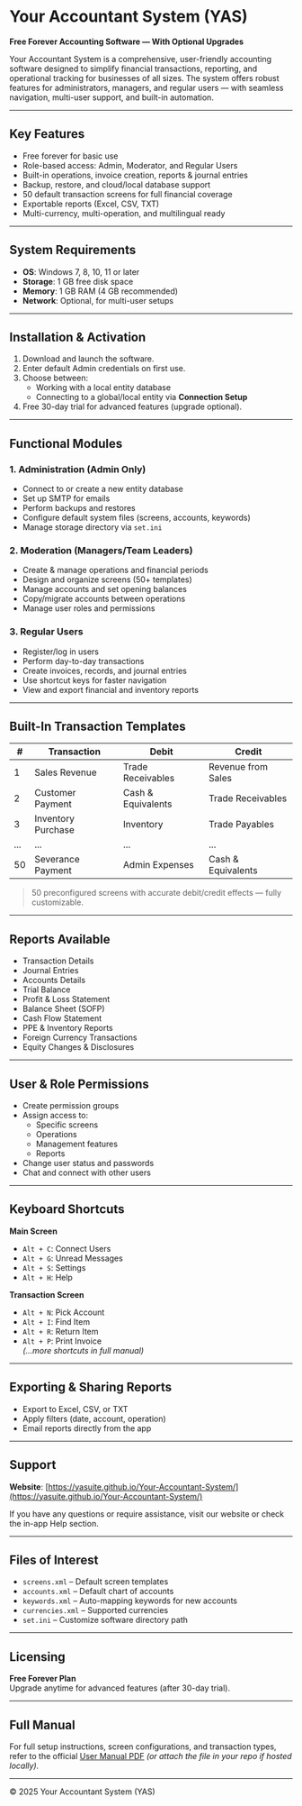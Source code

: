 # Your Accountant System (YAS)

**Free Forever Accounting Software — With Optional Upgrades**

Your Accountant System is a comprehensive, user-friendly accounting software designed to simplify financial transactions, reporting, and operational tracking for businesses of all sizes. The system offers robust features for administrators, managers, and regular users — with seamless navigation, multi-user support, and built-in automation.

---

## Key Features

- Free forever for basic use
- Role-based access: Admin, Moderator, and Regular Users
- Built-in operations, invoice creation, reports & journal entries
- Backup, restore, and cloud/local database support
- 50 default transaction screens for full financial coverage
- Exportable reports (Excel, CSV, TXT)
- Multi-currency, multi-operation, and multilingual ready

---

## System Requirements

- **OS**: Windows 7, 8, 10, 11 or later
- **Storage**: 1 GB free disk space
- **Memory**: 1 GB RAM (4 GB recommended)
- **Network**: Optional, for multi-user setups

---

## Installation & Activation

1. Download and launch the software.
2. Enter default Admin credentials on first use.
3. Choose between:
   - Working with a local entity database
   - Connecting to a global/local entity via **Connection Setup**
4. Free 30-day trial for advanced features (upgrade optional).

---

##  Functional Modules

### 1. **Administration (Admin Only)**
- Connect to or create a new entity database
- Set up SMTP for emails
- Perform backups and restores
- Configure default system files (screens, accounts, keywords)
- Manage storage directory via `set.ini`

### 2. **Moderation (Managers/Team Leaders)**
- Create & manage operations and financial periods
- Design and organize screens (50+ templates)
- Manage accounts and set opening balances
- Copy/migrate accounts between operations
- Manage user roles and permissions

### 3. **Regular Users**
- Register/log in users
- Perform day-to-day transactions
- Create invoices, records, and journal entries
- Use shortcut keys for faster navigation
- View and export financial and inventory reports

---

## Built-In Transaction Templates

| # | Transaction | Debit | Credit |
|--|-------------|--------|--------|
| 1 | Sales Revenue | Trade Receivables | Revenue from Sales |
| 2 | Customer Payment | Cash & Equivalents | Trade Receivables |
| 3 | Inventory Purchase | Inventory | Trade Payables |
| ... | ... | ... | ... |
| 50 | Severance Payment | Admin Expenses | Cash & Equivalents |

> 50 preconfigured screens with accurate debit/credit effects — fully customizable.

---

## Reports Available

- Transaction Details
- Journal Entries
- Accounts Details
- Trial Balance
- Profit & Loss Statement
- Balance Sheet (SOFP)
- Cash Flow Statement
- PPE & Inventory Reports
- Foreign Currency Transactions
- Equity Changes & Disclosures

---

## User & Role Permissions

- Create permission groups
- Assign access to:
  - Specific screens
  - Operations
  - Management features
  - Reports
- Change user status and passwords
- Chat and connect with other users

---

## Keyboard Shortcuts

**Main Screen**
- `Alt + C`: Connect Users
- `Alt + G`: Unread Messages  
- `Alt + S`: Settings  
- `Alt + H`: Help

**Transaction Screen**
- `Alt + N`: Pick Account
- `Alt + I`: Find Item
- `Alt + R`: Return Item
- `Alt + P`: Print Invoice  
*(...more shortcuts in full manual)*

---

## Exporting & Sharing Reports

- Export to Excel, CSV, or TXT
- Apply filters (date, account, operation)
- Email reports directly from the app

---

## Support

**Website**: [https://yasuite.github.io/Your-Accountant-System/](https://yasuite.github.io/Your-Accountant-System/)

If you have any questions or require assistance, visit our website or check the in-app Help section.

---

## Files of Interest

- `screens.xml` – Default screen templates
- `accounts.xml` – Default chart of accounts
- `keywords.xml` – Auto-mapping keywords for new accounts
- `currencies.xml` – Supported currencies
- `set.ini` – Customize software directory path

---

## Licensing

**Free Forever Plan**  
Upgrade anytime for advanced features (after 30-day trial).

---

## Full Manual

For full setup instructions, screen configurations, and transaction types, refer to the official [User Manual PDF](https://yasuite.github.io/Your-Accountant-System/manual.pdf) *(or attach the file in your repo if hosted locally).*

---

© 2025 Your Accountant System (YAS)
